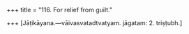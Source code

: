+++
title = "116. For relief from guilt."

+++
[Jāṭikāyana.—vāivasvatadtvatyam. jāgatam: 2. triṣṭubh.]
